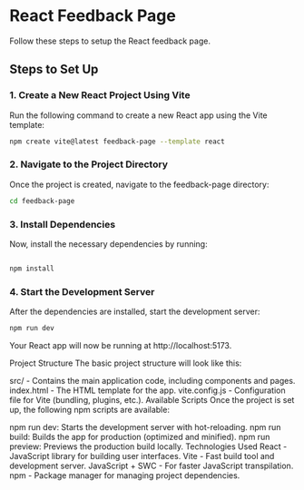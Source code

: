 # React Feedback Page

Follow these steps to setup the React feedback page.

## Steps to Set Up

### 1. Create a New React Project Using Vite

Run the following command to create a new React app using the Vite template:

```bash
npm create vite@latest feedback-page --template react
```

### 2. Navigate to the Project Directory

Once the project is created, navigate to the feedback-page directory:

```bash
cd feedback-page
```

### 3. Install Dependencies

Now, install the necessary dependencies by running:

```bash

npm install
```

### 4. Start the Development Server

After the dependencies are installed, start the development server:

```bash
npm run dev
```

Your React app will now be running at http://localhost:5173.

Project Structure
The basic project structure will look like this:

src/ - Contains the main application code, including components and pages.
index.html - The HTML template for the app.
vite.config.js - Configuration file for Vite (bundling, plugins, etc.).
Available Scripts
Once the project is set up, the following npm scripts are available:

npm run dev: Starts the development server with hot-reloading.
npm run build: Builds the app for production (optimized and minified).
npm run preview: Previews the production build locally.
Technologies Used
React - JavaScript library for building user interfaces.
Vite - Fast build tool and development server.
JavaScript + SWC - For faster JavaScript transpilation.
npm - Package manager for managing project dependencies.
